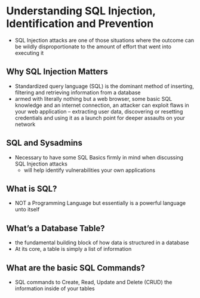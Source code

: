 # **Understanding SQL Injection, Identification and Prevention**
- SQL Injection attacks are one of those situations where the outcome can be wildly disproportionate to the amount of effort that went into executing it
## **Why SQL Injection Matters**
- Standardized query language (SQL) is the dominant method of inserting, filtering and retrieving information from a database
- armed with literally nothing but a web browser, some basic SQL knowledge and an internet connection, an attacker can exploit flaws in your web application – extracting user data, discovering or resetting credentials and using it as a launch point for deeper assaults on your network
## **SQL and Sysadmins**
- Necessary to have some SQL Basics firmly in mind when discussing SQL Injection attacks
  - will help identify vulnerabilities your own applications
## **What is SQL?**
- NOT a Programming Language but essentially is a powerful language unto itself
## **What’s a Database Table?**
- the fundamental building block of how data is structured in a database
- At its core, a table is simply a list of information
## **What are the basic SQL Commands?**
- SQL commands to Create, Read, Update and Delete (CRUD) the information inside of your tables
